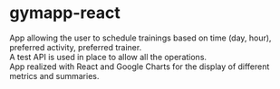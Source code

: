 # gymapp-react
App allowing the user to schedule trainings based on time (day, hour), preferred activity, preferred trainer.\
A test API is used in place to allow all the operations.\
App realized with React and Google Charts for the display of different metrics and summaries.
